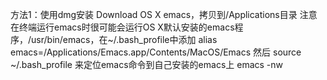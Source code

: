 方法1：使用dmg安装
Download OS X emacs，拷贝到/Applications目录 
注意在终端运行emacs时很可能会运行OS X默认安装的emacs程序，/usr/bin/emacs，在~/.bash_profile中添加 
alias emacs=/Applications/Emacs.app/Contents/MacOS/Emacs 
然后 source ~/.bash_profile 
来定位emacs命令到自己安装的emacs上 emacs -nw 
